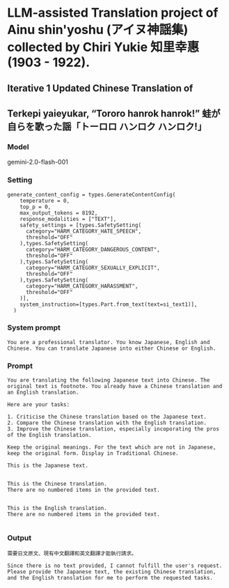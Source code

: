 # LLM-assisted Translation project of Ainu shin'yoshu (アイヌ神謡集) collected by Chiri Yukie 知里幸惠 (1903 - 1922).

## Iterative 1 Updated Chinese Translation of

## Terkepi yaieyukar, “Tororo hanrok hanrok!” 蛙が自らを歌った謡「トーロロ ハンロク ハンロク!」

### Model
gemini-2.0-flash-001

### Setting
```
generate_content_config = types.GenerateContentConfig(
    temperature = 0,
    top_p = 0,
    max_output_tokens = 8192,
    response_modalities = ["TEXT"],
    safety_settings = [types.SafetySetting(
      category="HARM_CATEGORY_HATE_SPEECH",
      threshold="OFF"
    ),types.SafetySetting(
      category="HARM_CATEGORY_DANGEROUS_CONTENT",
      threshold="OFF"
    ),types.SafetySetting(
      category="HARM_CATEGORY_SEXUALLY_EXPLICIT",
      threshold="OFF"
    ),types.SafetySetting(
      category="HARM_CATEGORY_HARASSMENT",
      threshold="OFF"
    )],
    system_instruction=[types.Part.from_text(text=si_text1)],
  )
```

### System prompt
```
You are a professional translator. You know Japanese, English and Chinese. You can translate Japanese into either Chinese or English.
```

### Prompt
```
You are translating the following Japanese text into Chinese. The original text is footnote. You already have a Chinese translation and an English translation.

Here are your tasks:

1. Criticise the Chinese translation based on the Japanese text. 
2. Compare the Chinese translation with the English translation.
3. Improve the Chinese translation, especially incoporating the pros of the English translation.

Keep the original meanings. For the text which are not in Japanese, keep the original form. Display in Traditional Chinese.

This is the Japanese text.


This is the Chinese translation.
There are no numbered items in the provided text.


This is the English translation.
There are no numbered items in the provided text.


```

### Output
```
需要日文原文、現有中文翻譯和英文翻譯才能執行請求。

Since there is no text provided, I cannot fulfill the user's request. Please provide the Japanese text, the existing Chinese translation, and the English translation for me to perform the requested tasks.
```

